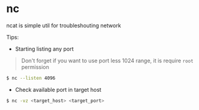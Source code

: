 # nc

ncat is simple util for troubleshouting network

Tips:

* Starting listing any port

> Don't forget if you want to use port less 1024 range, it is require `root` permission

```bash
$ nc --listen 4096
```

* Check available port in target host

```bash
$ nc -vz <target_host> <target_port>
```

